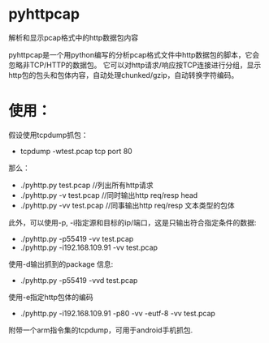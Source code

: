 pyhttpcap
=========

解析和显示pcap格式中的http数据包内容

pyhttpcap是一个用python编写的分析pcap格式文件中http数据包的脚本，它会忽略非TCP/HTTP的数据包。
它可以对http请求/响应按TCP连接进行分组，显示http包的包头和包体内容，自动处理chunked/gzip，自动转换字符编码。

使用：
=========
假设使用tcpdump抓包：
+ tcpdump -wtest.pcap tcp port 80

那么：
+ ./pyhttp.py test.pcap    //列出所有http请求
+ ./pyhttp.py -v test.pcap    //同时输出http req/resp head
+ ./pyhttp.py -vv test.pcap   //同事输出http req/resp 文本类型的包体

此外，可以使用-p, -i指定源和目标的ip/端口，这是只输出符合指定条件的数据:
+ ./pyhttp.py -p55419 -vv test.pcap
+ ./pyhttp.py -i192.168.109.91 -vv test.pcap

使用-d输出抓到的package 信息:
+ ./pyhttp.py -p55419 -vvd test.pcap

使用-e指定http包体的编码
+ ./pyhttp.py -i192.168.109.91 -p80 -vv -eutf-8 -vv test.pcap

附带一个arm指令集的tcpdump，可用于android手机抓包.

